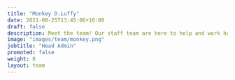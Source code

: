 ```yaml
---
title: "Monkey D.Luffy"
date: 2021-08-25T13:45:06+10:00
draft: false
description: Meet the team! Our staff team are here to help and work hard to make sure your experience in Asra is as amazing as possible.
image: "images/team/monkey.png"
jobtitle: "Head Admin"
promoted: false
weight: 8
layout: team
---
```

